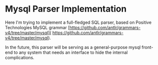 # Mysql Parser Implementation

Here I'm trying to implement a full-fledged SQL parser, based on Positive Technologies MySQL grammar
[https://github.com/antlr/grammars-v4/tree/master/mysql]( https://github.com/antlr/grammars-v4/tree/master/mysql).

In the future, this parser will be serving as a general-purpose mysql front-end to any system that needs an interface to hide the  internal complications.
